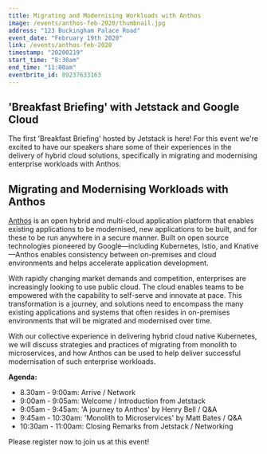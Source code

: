 ```yaml
---
title: Migrating and Modernising Workloads with Anthos
image: /events/anthos-feb-2020/thumbnail.jpg
address: "123 Buckingham Palace Road"
event_date: "February 19th 2020"
link: /events/anthos-feb-2020
timestamp: "20200219"
start_time: "8:30am"
end_time: "11:00am"
eventbrite_id: 89237633163
---
```


## 'Breakfast Briefing' with Jetstack and Google Cloud

The first 'Breakfast Briefing' hosted by Jetstack is here! For this event we're
excited to have our speakers share some of their experiences in the delivery of
hybrid cloud solutions, specifically in migrating and modernising enterprise
workloads with Anthos.

## Migrating and Modernising Workloads with Anthos

[Anthos](https://cloud.google.com/anthos/) is an open hybrid and multi-cloud
application platform that enables existing applications to be modernised, new
applications to be built, and for these to be run anywhere in a secure manner.
Built on open source technologies pioneered by Google—including Kubernetes,
Istio, and Knative—Anthos enables consistency between on-premises and cloud
environments and helps accelerate application development.

With rapidly changing market demands and competition, enterprises are
increasingly looking to use public cloud. The cloud enables teams to be
empowered with the capability to self-serve and innovate at pace. This
transformation is a journey, and solutions need to encompass the many existing
applications and systems that often resides in on-premises environments that
will be migrated and modernised over time.

With our collective experience in delivering hybrid cloud native Kubernetes, we
will discuss strategies and practices of migrating from monolith to
microservices, and how Anthos can be used to help deliver successful
modernisation of such enterprise workloads.

**Agenda:**

* 8.30am - 9:00am: Arrive / Network
* 9:00am - 9:05am: Welcome / Introduction from Jetstack
* 9:05am - 9:45am: 'A journey to Anthos' by Henry Bell / Q&A
* 9:45am - 10:30am: 'Monolith to Microservices' by Matt Bates / Q&A
* 10:30am - 11:00am: Closing Remarks from Jetstack / Networking

Please register now to join us at this event!
